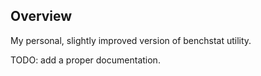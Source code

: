 ## Overview

My personal, slightly improved version of benchstat utility.

TODO: add a proper documentation.
